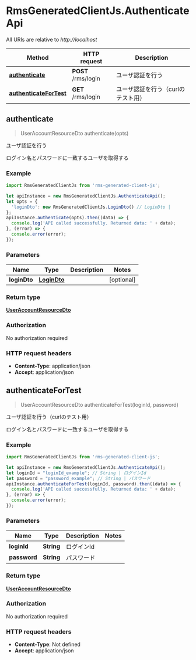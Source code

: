 # RmsGeneratedClientJs.AuthenticateApi

All URIs are relative to *http://localhost*

Method | HTTP request | Description
------------- | ------------- | -------------
[**authenticate**](AuthenticateApi.md#authenticate) | **POST** /rms/login | ユーザ認証を行う
[**authenticateForTest**](AuthenticateApi.md#authenticateForTest) | **GET** /rms/login | ユーザ認証を行う（curlのテスト用）



## authenticate

> UserAccountResourceDto authenticate(opts)

ユーザ認証を行う

ログイン名とパスワードに一致するユーザを取得する

### Example

```javascript
import RmsGeneratedClientJs from 'rms-generated-client-js';

let apiInstance = new RmsGeneratedClientJs.AuthenticateApi();
let opts = {
  'loginDto': new RmsGeneratedClientJs.LoginDto() // LoginDto | 
};
apiInstance.authenticate(opts).then((data) => {
  console.log('API called successfully. Returned data: ' + data);
}, (error) => {
  console.error(error);
});

```

### Parameters


Name | Type | Description  | Notes
------------- | ------------- | ------------- | -------------
 **loginDto** | [**LoginDto**](LoginDto.md)|  | [optional] 

### Return type

[**UserAccountResourceDto**](UserAccountResourceDto.md)

### Authorization

No authorization required

### HTTP request headers

- **Content-Type**: application/json
- **Accept**: application/json


## authenticateForTest

> UserAccountResourceDto authenticateForTest(loginId, password)

ユーザ認証を行う（curlのテスト用）

ログイン名とパスワードに一致するユーザを取得する

### Example

```javascript
import RmsGeneratedClientJs from 'rms-generated-client-js';

let apiInstance = new RmsGeneratedClientJs.AuthenticateApi();
let loginId = "loginId_example"; // String | ログインId
let password = "password_example"; // String | パスワード
apiInstance.authenticateForTest(loginId, password).then((data) => {
  console.log('API called successfully. Returned data: ' + data);
}, (error) => {
  console.error(error);
});

```

### Parameters


Name | Type | Description  | Notes
------------- | ------------- | ------------- | -------------
 **loginId** | **String**| ログインId | 
 **password** | **String**| パスワード | 

### Return type

[**UserAccountResourceDto**](UserAccountResourceDto.md)

### Authorization

No authorization required

### HTTP request headers

- **Content-Type**: Not defined
- **Accept**: application/json

